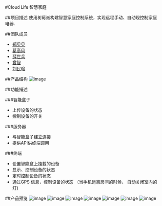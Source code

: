 #Cloud Life 智慧家庭

##项目描述
使用树莓派构建智慧家庭控制系统，实现远程手动、自动现控制家庭电器.

##团队成员
* [郑贝贝](https://github.com/scugzbc)
* [葛高风](https://github.com/illden)
* [薛世兵](https://github.com/xueshibing)
* [曾智](https://github.com/cursorzz)
* [刘民晗](https://github.com/liujavamail)

##产品结构
![image](https://raw.githubusercontent.com/Shinetechchina/Hackathon2015/master/doc/images/0.jpg)

##功能描述

###智能盒子
* 上传设备的状态
* 控制设备的开关

###服务器
* 与智能盒子建立连接
* 提供API供终端调用

###终端
* 设置智能盒上挂载的设备
* 显示、控制设备的状态
* 定时控制设备的状态
* 通过GPS 信息，控制设备的状态  （当手机远离房间的时候， 自动关闭室内的灯)
  
##产品预览
![image](https://raw.githubusercontent.com/Shinetechchina/Hackathon2015/master/doc/images/1.png)
![image](https://raw.githubusercontent.com/Shinetechchina/Hackathon2015/master/doc/images/2.png)
![image](https://raw.githubusercontent.com/Shinetechchina/Hackathon2015/master/doc/images/3.png)
![image](https://raw.githubusercontent.com/Shinetechchina/Hackathon2015/master/doc/images/4.png)
![image](https://raw.githubusercontent.com/Shinetechchina/Hackathon2015/master/doc/images/5.png)
![image](https://raw.githubusercontent.com/Shinetechchina/Hackathon2015/master/doc/images/7.jpg)
![image](https://raw.githubusercontent.com/Shinetechchina/Hackathon2015/master/doc/images/6.jpg)
